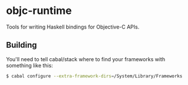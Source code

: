 # objc-runtime

Tools for writing Haskell bindings for Objective-C APIs.

## Building

You'll need to tell cabal/stack where to find your frameworks with something
like this:

```bash
$ cabal configure --extra-framework-dirs=/System/Library/Frameworks
```
